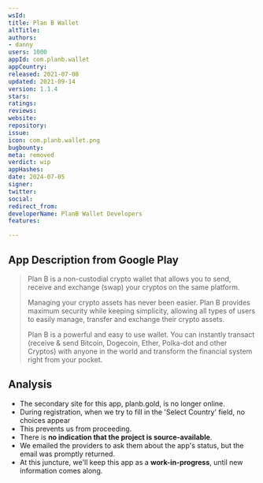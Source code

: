 ```yaml
---
wsId: 
title: Plan B Wallet
altTitle: 
authors:
- danny
users: 1000
appId: com.planb.wallet
appCountry: 
released: 2021-07-08
updated: 2021-09-14
version: 1.1.4
stars: 
ratings: 
reviews: 
website: 
repository: 
issue: 
icon: com.planb.wallet.png
bugbounty: 
meta: removed
verdict: wip
appHashes: 
date: 2024-07-05
signer: 
twitter: 
social: 
redirect_from: 
developerName: PlanB Wallet Developers
features: 

---
```


## App Description from Google Play 

> Plan B is a non-custodial crypto wallet that allows you to send, receive and exchange (swap) your cryptos on the same platform.
>
> Managing your crypto assets has never been easier. Plan B provides maximum security while keeping simplicity, allowing all types of users to easily manage, transfer and exchange their crypto assets.
>
> Plan B is a powerful and easy to use wallet. You can instantly transact (receive & send Bitcoin, Dogecoin, Ether, Polka-dot and other Cryptos) with anyone in the world and transform the financial system right from your pocket.

## Analysis 

- The secondary site for this app, planb.gold, is no longer online.
- During registration, when we try to fill in the 'Select Country' field, no choices appear 
- This prevents us from proceeding. 
- There is **no indication that the project is source-available**. 
- We emailed the providers to ask them about the app's status, but the email was promptly returned.
- At this juncture, we'll keep this app as a **work-in-progress**, until new information comes along.
